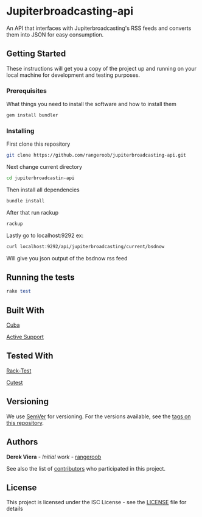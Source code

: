 # Jupiterbroadcasting-api

An API that interfaces with Jupiterbroadcasting's RSS feeds and converts them into JSON for easy consumption.

## Getting Started

These instructions will get you a copy of the project up and running on your local machine for development and testing purposes.

### Prerequisites

What things you need to install the software and how to install them

```ruby
gem install bundler
```

### Installing

First clone this repository
```bash
git clone https://github.com/rangeroob/jupiterbroadcasting-api.git
```

Next change current directory
```bash
cd jupiterbroadcastin-api
```

Then install all dependencies
```ruby
bundle install
```

After that run rackup
```ruby
rackup
```

Lastly go to localhost:9292 ex:
```bash
curl localhost:9292/api/jupiterbroadcasting/current/bsdnow
```

Will give you json output of the bsdnow rss feed

## Running the tests

```ruby
rake test
```

## Built With

 [Cuba](https://github.com/soveran/cuba)

[Active Support](https://github.com/rails/rails/tree/master/activesupport)

## Tested With
 [Rack-Test](https://github.com/rack-test/rack-test)
 
 [Cutest](https://github.com/djanowski/cutest)

## Versioning

We use [SemVer](http://semver.org/) for versioning. For the versions available, see the [tags on this repository](https://github.com/your/project/tags).

## Authors

**Derek Viera** - *Initial work* - [rangeroob](https://github.com/rangeroob)

See also the list of [contributors](https://github.com/your/project/contributors) who participated in this project.

## License

This project is licensed under the ISC License - see the [LICENSE](LICENSE) file for details
